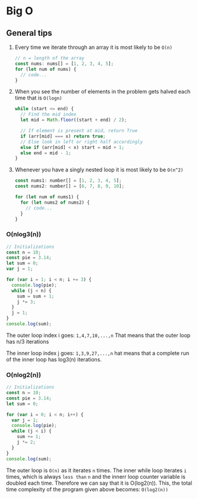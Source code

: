 # Big O

## General tips

1. Every time we iterate through an array it is most likely to be `O(n)`

   ```javascript
   // n = length of the array
   const nums: nums[] = [1, 2, 3, 4, 5];
   for (let num of nums) {
     // code...
   }
   ```

2. When you see the number of elements in the problem gets halved each time that is `O(logn)`

   ```javascript
   while (start <= end) {
     // Find the mid index
     let mid = Math.floor((start + end) / 2);

     // If element is present at mid, return True
     if (arr[mid] === x) return true;
     // Else look in left or right half accordingly
     else if (arr[mid] < x) start = mid + 1;
     else end = mid - 1;
   }
   ```

3. Whenever you have a singly nested loop it is most likely to be `O(n^2)`

   ```javascript
   const nums1: number[] = [1, 2, 3, 4, 5];
   const nums2: number[] = [6, 7, 8, 9, 10];

   for (let num of nums1) {
     for (let nums2 of nums2) {
       // code...
     }
   }
   ```

### O(nlog3(n))

```javascript
// Initializations
const n = 10;
const pie = 3.14;
let sum = 0;
var j = 1;

for (var i = 1; i < n; i += 3) {
  console.log(pie);
  while (j < n) {
    sum = sum + 1;
    j *= 3;
  }
  j = 1;
}
console.log(sum);
```

The outer loop index i goes: `1,4,7,10,...,n` That means that the outer loop has n/3 iterations

The inner loop index j goes: `1,3,9,27,...,n` hat means that a complete run of the inner loop has log3(n) iterations.

### O(nlog2(n))

```javascript
// Initializations
const n = 10;
const pie = 3.14;
let sum = 0;

for (var i = 0; i < n; i++) {
  var j = 1;
  console.log(pie);
  while (j < i) {
    sum += 1;
    j *= 2;
  }
}
console.log(sum);
```

The outer loop is `O(n)` as it iterates `n` times. The inner while loop iterates `i` times, which is always `less than` `n` and the innerr loop counter variable is doubled each time. Therefore we can say that it is O(log2(n)). This, the total time complexity of the program given above becomes: `O(log2(n))`
